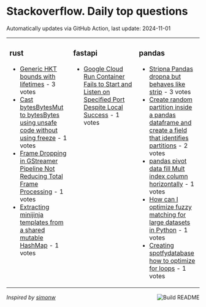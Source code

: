 # Stackoverflow. Daily top questions 

Automatically updates via GitHub Action, last update: <!-- date starts -->2024-11-01<!-- date ends -->


<table><tr><td valign="top" width="33%">

### rust
<!-- rust starts -->
* [Generic HKT bounds with lifetimes](https://stackoverflow.com/questions/79144606/generic-hkt-bounds-with-lifetimes) - 3 votes
* [Cast bytesBytesMut to bytesBytes using unsafe code without using freeze](https://stackoverflow.com/questions/79148123/cast-bytesbytesmut-to-bytesbytes-using-unsafe-code-without-using-freeze) - 1 votes
* [Frame Dropping in GStreamer Pipeline Not Reducing Total Frame Processing](https://stackoverflow.com/questions/79145601/frame-dropping-in-gstreamer-pipeline-not-reducing-total-frame-processing) - 1 votes
* [Extracting minijinja templates from a shared mutable HashMap](https://stackoverflow.com/questions/79144594/extracting-minijinja-templates-from-a-shared-mutable-hashmap) - 1 votes
<!-- rust ends -->
</td><td valign="top" width="34%">


### fastapi
<!-- fastapi starts -->
* [Google Cloud Run Container Fails to Start and Listen on Specified Port Despite Local Success](https://stackoverflow.com/questions/79144727/google-cloud-run-container-fails-to-start-and-listen-on-specified-port-despite) - 1 votes
<!-- fastapi ends -->
</td><td valign="top" width="34%">


### pandas
<!-- pandas starts -->
* [Stripna Pandas dropna but behaves like strip](https://stackoverflow.com/questions/79145336/stripna-pandas-dropna-but-behaves-like-strip) - 3 votes
* [Create random partition inside a pandas dataframe and create a field that identifies partitions](https://stackoverflow.com/questions/79148025/create-random-partition-inside-a-pandas-dataframe-and-create-a-field-that-identi) - 2 votes
* [pandas pivot data fill Mult index column horizontally](https://stackoverflow.com/questions/79147445/pandas-pivot-data-fill-mult-index-column-horizontally) - 1 votes
* [How can I optimize fuzzy matching for large datasets in Python](https://stackoverflow.com/questions/79143756/how-can-i-optimize-fuzzy-matching-for-large-datasets-in-python) - 1 votes
* [Creating spotfydatabase how to optimize for loops](https://stackoverflow.com/questions/79143538/creating-spotfy-database-how-to-optimize-for-loops) - 1 votes
<!-- pandas ends -->
</td></tr></table>

<a href="https://github.com/hp0404/hp0404/actions"><img src="https://github.com/hp0404/hp0404/workflows/Build%20README/badge.svg" align="right" alt="Build README"></a> <p>*Inspired by  [simonw](https://github.com/simonw/simonw)*</p>
